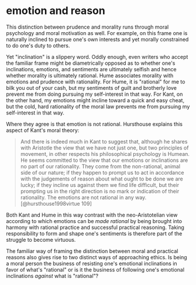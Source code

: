 # emotion and reason

This distinction between prudence and morality runs through moral psychology and moral motivation as well. For example, on this frame one is naturally inclined to pursue one's own interests and yet morally constrained to do one's duty to others. 

Yet "inclination" is a slippery word. Oddly enough, even writers who accept the familiar frame might be diametrically opposed as to whether one's inclinations, emotions, and sentiments are ultimately selfish and hence whether morality is ultimately rational. Hume associates morality with emotions and prudence with rationality. For Hume, it is "rational" for me to bilk you out of your cash, but my sentiments of guilt and brotherly love prevent me from doing pursuing my self-interest in that way. For Kant, on the other hand, my emotions might incline toward a quick and easy cheat, but the cold, hard rationality of the moral law prevents me from pursuing my self-interest in that way. 

Where they agree is that emotion is not rational. Hursthouse explains this aspect of Kant's moral theory: 

>And there is indeed much in Kant to suggest that, although he shares with Aristotle the view that we have not just one, but two principles of movement, in other respects his philosophical psychology is Humean. He seems committed to the view that our emotions or inclinations are no part of our rationality. They come from the non-rational, animal side of our nature; if they happen to prompt us to act in accordance with the judgements of reason about what ought to be done we are lucky; if they incline us against them we find life difficult, but their prompting us in the right direction is no mark or indication of their rationality. The emotions are not rational in any way.[@hursthouse1998virtue 109]

Both Kant and Hume in this way contrast with the neo-Aristotelian view according to which emotions can be *made rational* by being brought into harmony with rational practice and successful practical reasoning. Taking responsibility to form and shape one's sentiments is therefore part of the struggle to become virtuous. 

The familiar way of framing the distinction between moral and practical reasons also gives rise to two distinct ways of approaching ethics. Is being a moral person the business of resisting one's emotional inclinations in favor of what's "rational" or is it the business of following one's emotional inclinations *against* what is "rational"?